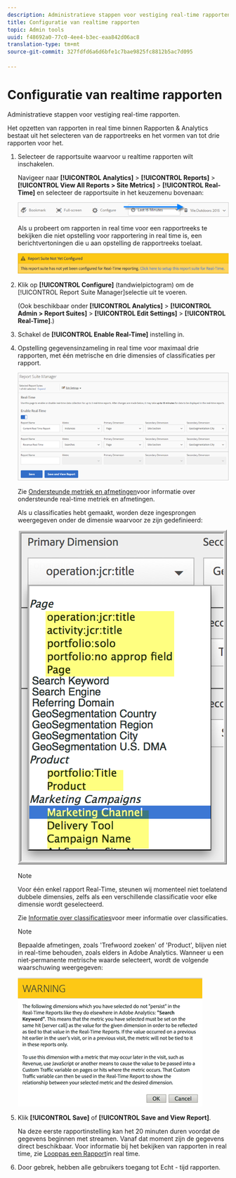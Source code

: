 ```yaml
---
description: Administratieve stappen voor vestiging real-time rapporten.
title: Configuratie van realtime rapporten
topic: Admin tools
uuid: f48692a0-77c0-4ee4-b3ec-eaa842d06ac8
translation-type: tm+mt
source-git-commit: 327fdfd6a6d6bfe1c7bae9825fc8812b5ac7d095

---
```



# Configuratie van realtime rapporten

Administratieve stappen voor vestiging real-time rapporten.

Het opzetten van rapporten in real time binnen Rapporten &amp; Analytics bestaat uit het selecteren van de rapportreeks en het vormen van tot drie rapporten voor het.

1. Selecteer de rapportsuite waarvoor u realtime rapporten wilt inschakelen.

   Navigeer naar **[!UICONTROL Analytics]** > **[!UICONTROL Reports]** > **[!UICONTROL View All Reports > Site Metrics]** > **[!UICONTROL Real-Time]** en selecteer de rapportsuite in het keuzemenu bovenaan:

   ![](assets/report_suite_selector.png)

   Als u probeert om rapporten in real time voor een rapportreeks te bekijken die niet opstelling voor rapportering in real time is, een berichtvertoningen die u aan opstelling de rapportreeks toelaat.

   ![](assets/rep_suite_not_set_up.png)

1. Klik op **[!UICONTROL Configure]** (tandwielpictogram) om de [!UICONTROL Report Suite Manager]selectie uit te voeren.

   (Ook beschikbaar onder **[!UICONTROL Analytics]** > **[!UICONTROL Admin > Report Suites]** > **[!UICONTROL Edit Settings]** > **[!UICONTROL Real-Time]**.)

1. Schakel de **[!UICONTROL Enable Real-Time]** instelling in.
1. Opstelling gegevensinzameling in real time voor maximaal drie rapporten, met één metrische en drie dimensies of classificaties per rapport.

   ![](assets/real_time_admin.png)

   Zie [Ondersteunde metriek en afmetingen](/help/admin/admin/realtime/realtime-metrics.md)voor informatie over ondersteunde real-time metriek en afmetingen.

   Als u classificaties hebt gemaakt, worden deze ingesprongen weergegeven onder de dimensie waarvoor ze zijn gedefinieerd:

   ![](assets/classifications.png)

   >[!NOTE]
   >
   >Voor één enkel rapport Real-Time, steunen wij momenteel niet toelatend dubbele dimensies, zelfs als een verschillende classificatie voor elke dimensie wordt geselecteerd.

   Zie [Informatie over classificaties](/help/components/c-classifications2/c-classifications.md)voor meer informatie over classificaties.

   >[!NOTE]
   >
   >Bepaalde afmetingen, zoals &#39;Trefwoord zoeken&#39; of &#39;Product&#39;, blijven niet in real-time behouden, zoals elders in Adobe Analytics. Wanneer u een niet-permanente metrische waarde selecteert, wordt de volgende waarschuwing weergegeven:

   ![](assets/warning_dimensions.png)

1. Klik **[!UICONTROL Save]** of **[!UICONTROL Save and View Report]**.

   Na deze eerste rapportinstelling kan het 20 minuten duren voordat de gegevens beginnen met streamen. Vanaf dat moment zijn de gegevens direct beschikbaar. Voor informatie bij het bekijken van rapporten in real time, zie [Looppas een Rapport](https://docs.adobe.com/content/help/en/analytics/analyze/reports-analytics/t-running-report-types.html)in real time.

1. Door gebrek, hebben alle gebruikers toegang tot Echt - tijd rapporten.

